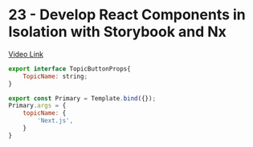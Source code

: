 # 23 - Develop React Components in Isolation with Storybook and Nx
[Video Link]()

<TimeStamp start="0:11" end="0:15">

```jsx
export interface TopicButtonProps{
    TopicName: string;
}
```

</TimeStamp>

<TimeStamp start="0:37" end="0:40`">

```jsx
export const Primary = Template.bind({});
Primary.args = {
    topicName: {
        'Next.js',
    }
}
```

</TimeStamp>